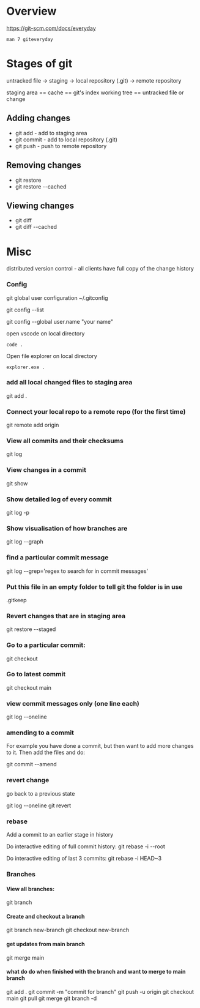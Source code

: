 # Overview
https://git-scm.com/docs/everyday
```
man 7 giteveryday
```
# Stages of git

untracked file -> staging -> local repository (.git) -> remote repository

staging area == cache == git's index
working tree == untracked file or change

## Adding changes

- git add - add to staging area
- git commit - add to local repository (.git)
- git push - push to remote repository

## Removing changes
- git restore
- git restore --cached

## Viewing changes
- git diff
- git diff --cached

# Misc

distributed version control - all clients have full copy of the change history

### Config
git global user configuration
~/.gitconfig

git config --list

git config --global user.name "your name"

open vscode on local directory
```
code .
```

Open file explorer on local directory
```
explorer.exe .
```

### add all local changed files to staging area
git add .


### Connect your local repo to a remote repo (for the first time)
git remote add origin <git url>


### View all commits and their checksums
git log

### View changes in a commit
git show <checksum>

### Show detailed log of every commit
git log -p

### Show visualisation of how branches are
git log --graph 


### find a particular commit message
git log --grep='regex to search for in commit messages'

### Put this file in an empty folder to tell git the folder is in use
.gitkeep

### Revert changes that are in staging area
git restore --staged <filename>

### Go to a particular commit:
git checkout <checksum>

### Go to latest commit
git checkout main

### view commit messages only (one line each)
git log --oneline

### amending to a commit
For example you have done a commit, but then want to add more changes to it. Then add the files and do:

git commit --amend

### revert change

go back to a previous state

git log --oneline
git revert <commit hash>

### rebase

Add a commit to an earlier stage in history

Do interactive editing of full commit history:
git rebase -i --root

Do interactive editing of last 3 commits:
git rebase -i HEAD~3

### Branches

#### View all branches:
git branch

#### Create and checkout a branch
git branch new-branch
git checkout new-branch

#### get updates from main branch
git merge main

#### what do do when finished with the branch and want to merge to main branch
git add .
git commit -m "commit for branch"
git push -u origin <branch-name>
git checkout main
git pull
git merge <branch-name>
git branch -d <branch-name>
